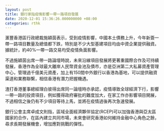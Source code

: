 ```yaml
---
layout: post
title: 銀行家指疫情影響一帶一路項目發展
date: 2020-12-01 15:36:26.000000000 +08:00
categories: rthk
---
```


滙豐香港區行政總裁施穎茵表示，受到疫情影響，中國本土債務上升，今年新簽一帶一路項目數量及總值都下跌，特別是不少大型基建項目均由中資企業提供融資。據統計，約40%一帶一路交易均受疫情負面影響。

不過施穎茵出席一帶一路論壇時說，未來沿線項目發展將更著重國際合作及可持續發展，香港作為全球最大離岸人民幣資金池及債市，亦是亞洲第二大私募資產管理中心，管理過千億美元資產，加上有150間中外銀行以香港為基地，可以提供融資渠道和業務聯繫，相信香港有潛力把握機遇。

渣打香港董事總經理白彼得出席同一論壇時亦承認，疫情導致全球經濟下行，影響一帶一路的投資項目，例如獲得政府審批的難度加大，在家工作亦影響項目開展，不過相信之後仍有不少項目等待上馬，並將在疫情過後再次急速發展。

銀行公會主席卓成文則指，區域全面經濟夥伴協定(RCEP)可以加強香港與亞太區國家的合作，在區內建立共同市場，未來會研究香港如何維持金融中心角色之餘，尋求長期發展機會，增加應對挑戰的彈性。
